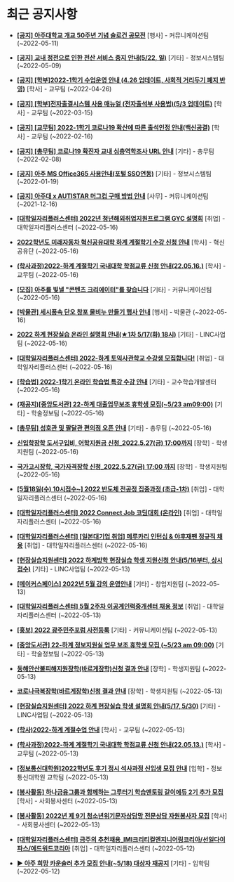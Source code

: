 # 최근 공지사항

* **[[공지] 아주대학교 개교 50주년 기념 슬로건 공모전](http://ajou.ac.kr/kr/ajou/notice.do?mode=view&amp;articleNo=197550&amp;article.offset=0&amp;articleLimit=30)**
 [행사] - 커뮤니케이션팀 (~2022-05-11)

* **[[공지] 교내 정전으로 인한 전산 서비스 중지 안내(5/22, 일)](http://ajou.ac.kr/kr/ajou/notice.do?mode=view&amp;articleNo=197459&amp;article.offset=0&amp;articleLimit=30)**
 [기타] - 정보시스템팀 (~2022-05-09)

* **[[공지] [학부]2022-1학기 수업운영 안내 (4.26 업데이트, 사회적 거리두기 폐지 반영)](http://ajou.ac.kr/kr/ajou/notice.do?mode=view&amp;articleNo=196998&amp;article.offset=0&amp;articleLimit=30)**
 [학사] - 교무팀 (~2022-04-26)

* **[[공지] [학부]전자출결시스템 사용 매뉴얼 (전자출석부 사용법)(5/3 업데이트)](http://ajou.ac.kr/kr/ajou/notice.do?mode=view&amp;articleNo=192571&amp;article.offset=0&amp;articleLimit=30)**
 [학사] - 교무팀 (~2022-03-15)

* **[[공지] [교무팀] 2022-1학기 코로나19 확산에 따른 출석인정 안내(백신공결)](http://ajou.ac.kr/kr/ajou/notice.do?mode=view&amp;articleNo=180913&amp;article.offset=0&amp;articleLimit=30)**
 [학사] - 교무팀 (~2022-02-16)

* **[[공지] [총무팀] 코로나19 확진자 교내 심층역학조사 URL 안내](http://ajou.ac.kr/kr/ajou/notice.do?mode=view&amp;articleNo=180493&amp;article.offset=0&amp;articleLimit=30)**
 [기타] - 총무팀 (~2022-02-08)

* **[[공지] 아주 MS Office365 사용안내(포털 SSO연동)](http://ajou.ac.kr/kr/ajou/notice.do?mode=view&amp;articleNo=179802&amp;article.offset=0&amp;articleLimit=30)**
 [기타] - 정보시스템팀 (~2022-01-19)

* **[[공지] 아주대 x AUTISTAR 머그컵 구매 방법 안내](http://ajou.ac.kr/kr/ajou/notice.do?mode=view&amp;articleNo=147976&amp;article.offset=0&amp;articleLimit=30)**
 [사무] - 커뮤니케이션팀 (~2021-12-16)

* **[[대학일자리플러스센터] 2022년 청년해외취업지원프로그램 GYC 설명회](http://ajou.ac.kr/kr/ajou/notice.do?mode=view&amp;articleNo=197707&amp;article.offset=0&amp;articleLimit=30)**
 [취업] - 대학일자리플러스센터 (~2022-05-16)

* **[2022학년도 미래자동차 혁신공유대학 하계 계절학기 수강 신청 안내](http://ajou.ac.kr/kr/ajou/notice.do?mode=view&amp;articleNo=197706&amp;article.offset=0&amp;articleLimit=30)**
 [학사] - 혁신공유단 (~2022-05-16)

* **[(학사과정)2022-하계 계절학기 국내대학 학점교류 신청 안내(22.05.16.)](http://ajou.ac.kr/kr/ajou/notice.do?mode=view&amp;articleNo=197705&amp;article.offset=0&amp;articleLimit=30)**
 [학사] - 교무팀 (~2022-05-16)

* **[[모집] 아주를 빛낼 &quot;콘텐츠 크리에이터&quot;를 찾습니다](http://ajou.ac.kr/kr/ajou/notice.do?mode=view&amp;articleNo=197704&amp;article.offset=0&amp;articleLimit=30)**
 [기타] - 커뮤니케이션팀 (~2022-05-16)

* **[[박물관] 세시풍속 단오 창포 물비누 만들기 행사 안내](http://ajou.ac.kr/kr/ajou/notice.do?mode=view&amp;articleNo=197702&amp;article.offset=0&amp;articleLimit=30)**
 [행사] - 박물관 (~2022-05-16)

* **[2022 하계 현장실습 온라인 설명회 안내(★1차 5/17(화) 18시)](http://ajou.ac.kr/kr/ajou/notice.do?mode=view&amp;articleNo=197700&amp;article.offset=0&amp;articleLimit=30)**
 [기타] - LINC사업팀 (~2022-05-16)

* **[[대학일자리플러스센터] 2022-하계 토익사관학교 수강생 모집합니다!](http://ajou.ac.kr/kr/ajou/notice.do?mode=view&amp;articleNo=197698&amp;article.offset=0&amp;articleLimit=30)**
 [취업] - 대학일자리플러스센터 (~2022-05-16)

* **[[학습법] 2022-1학기 온라인 학습법 특강 수강 안내](http://ajou.ac.kr/kr/ajou/notice.do?mode=view&amp;articleNo=197695&amp;article.offset=0&amp;articleLimit=30)**
 [기타] - 교수학습개발센터 (~2022-05-16)

* **[(재공지)[중앙도서관] 22-하계 대출업무보조 휴학생 모집(~5/23 am09:00)](http://ajou.ac.kr/kr/ajou/notice.do?mode=view&amp;articleNo=197685&amp;article.offset=0&amp;articleLimit=30)**
 [기타] - 학술정보팀 (~2022-05-16)

* **[[총무팀] 성호관 및 팔달관 편의점 오픈 안내](http://ajou.ac.kr/kr/ajou/notice.do?mode=view&amp;articleNo=197684&amp;article.offset=0&amp;articleLimit=30)**
 [기타] - 총무팀 (~2022-05-16)

* **[신입학장학 도서구입비, 어학지원금 신청_2022.5.27(금) 17:00까지](http://ajou.ac.kr/kr/ajou/notice.do?mode=view&amp;articleNo=197683&amp;article.offset=0&amp;articleLimit=30)**
 [장학] - 학생지원팀 (~2022-05-16)

* **[국가고시장학, 국가자격장학 신청_2022.5.27(금) 17:00 까지](http://ajou.ac.kr/kr/ajou/notice.do?mode=view&amp;articleNo=197680&amp;article.offset=0&amp;articleLimit=30)**
 [장학] - 학생지원팀 (~2022-05-16)

* **[[5월18일(수) 10시접수~] 2022 반도체 전공정 집중과정 (초급-1차)](http://ajou.ac.kr/kr/ajou/notice.do?mode=view&amp;articleNo=197678&amp;article.offset=0&amp;articleLimit=30)**
 [취업] - 대학일자리플러스센터 (~2022-05-16)

* **[[대학일자리플러스센터] 2022 Connect Job 코딩대회 (온라인)](http://ajou.ac.kr/kr/ajou/notice.do?mode=view&amp;articleNo=197677&amp;article.offset=0&amp;articleLimit=30)**
 [취업] - 대학일자리플러스센터 (~2022-05-16)

* **[[대학일자리플러스센터] [일본대기업 취업] 메루카리 인턴십 &amp; 야후재팬 정규직 채용](http://ajou.ac.kr/kr/ajou/notice.do?mode=view&amp;articleNo=197676&amp;article.offset=0&amp;articleLimit=30)**
 [취업] - 대학일자리플러스센터 (~2022-05-16)

* **[[현장실습지원센터] 2022 하계방학 현장실습 학생 지원신청 안내(5/16부터, 상시접수)](http://ajou.ac.kr/kr/ajou/notice.do?mode=view&amp;articleNo=197668&amp;article.offset=0&amp;articleLimit=30)**
 [기타] - LINC사업팀 (~2022-05-13)

* **[[메이커스페이스] 2022년 5월 강의 운영안내](http://ajou.ac.kr/kr/ajou/notice.do?mode=view&amp;articleNo=197666&amp;article.offset=0&amp;articleLimit=30)**
 [기타] - 창업지원팀 (~2022-05-13)

* **[[대학일자리플러스센터] 5월 2주차 이공계인력중개센터 채용 정보](http://ajou.ac.kr/kr/ajou/notice.do?mode=view&amp;articleNo=197664&amp;article.offset=0&amp;articleLimit=30)**
 [취업] - 대학일자리플러스센터 (~2022-05-13)

* **[[홍보] 2022 광주민주포럼 사전등록](http://ajou.ac.kr/kr/ajou/notice.do?mode=view&amp;articleNo=197649&amp;article.offset=0&amp;articleLimit=30)**
 [기타] - 커뮤니케이션팀 (~2022-05-13)

* **[[중앙도서관] 22-하계 정보지원실 업무 보조 휴학생 모집 (~5/23 am 09:00)](http://ajou.ac.kr/kr/ajou/notice.do?mode=view&amp;articleNo=197644&amp;article.offset=0&amp;articleLimit=30)**
 [기타] - 학술정보팀 (~2022-05-13)

* **[동해안산불피해지원장학(바르게장학)신청 결과 안내](http://ajou.ac.kr/kr/ajou/notice.do?mode=view&amp;articleNo=197643&amp;article.offset=0&amp;articleLimit=30)**
 [장학] - 학생지원팀 (~2022-05-13)

* **[코로나극복장학(바르게장학)신청 결과 안내](http://ajou.ac.kr/kr/ajou/notice.do?mode=view&amp;articleNo=197642&amp;article.offset=0&amp;articleLimit=30)**
 [장학] - 학생지원팀 (~2022-05-13)

* **[[현장실습지원센터] 2022 하계 현장실습 학생 설명회 안내(5/17, 5/30)](http://ajou.ac.kr/kr/ajou/notice.do?mode=view&amp;articleNo=197638&amp;article.offset=0&amp;articleLimit=30)**
 [기타] - LINC사업팀 (~2022-05-13)

* **[(학사)2022-하계 계절수업 안내](http://ajou.ac.kr/kr/ajou/notice.do?mode=view&amp;articleNo=197634&amp;article.offset=0&amp;articleLimit=30)**
 [학사] - 교무팀 (~2022-05-13)

* **[(학사과정)2022-하계 계절학기 국내대학 학점교류 신청 안내(22.05.13.)](http://ajou.ac.kr/kr/ajou/notice.do?mode=view&amp;articleNo=197631&amp;article.offset=0&amp;articleLimit=30)**
 [학사] - 교무팀 (~2022-05-13)

* **[[정보통신대학원]2022학년도 후기 정시 석사과정 신입생 모집 안내](http://ajou.ac.kr/kr/ajou/notice.do?mode=view&amp;articleNo=197629&amp;article.offset=0&amp;articleLimit=30)**
 [입학] - 정보통신대학원 교학팀 (~2022-05-13)

* **[[봉사활동] 하나금융그룹과 함께하는 그루터기 학습멘토링 같이에듀 2기 추가 모집](http://ajou.ac.kr/kr/ajou/notice.do?mode=view&amp;articleNo=197628&amp;article.offset=0&amp;articleLimit=30)**
 [학사] - 사회봉사센터 (~2022-05-13)

* **[[봉사활동] 2022년 제 9기 청소년위기문자상담망 전문상담 자원봉사자 모집](http://ajou.ac.kr/kr/ajou/notice.do?mode=view&amp;articleNo=197627&amp;article.offset=0&amp;articleLimit=30)**
 [학사] - 사회봉사센터 (~2022-05-13)

* **[[대학일자리플러스센터] 금주의 추천채용_IMI크리티컬엔지니어링코리아/선일다이파스/에드워드코리아](http://ajou.ac.kr/kr/ajou/notice.do?mode=view&amp;articleNo=197614&amp;article.offset=0&amp;articleLimit=30)**
 [취업] - 대학일자리플러스센터 (~2022-05-12)

* **[▶ 아주 희망 카운슬러 추가 모집 안내(~5/18) **대상자 재공지**](http://ajou.ac.kr/kr/ajou/notice.do?mode=view&amp;articleNo=197607&amp;article.offset=0&amp;articleLimit=30)**
 [기타] - 입학팀 (~2022-05-12)
